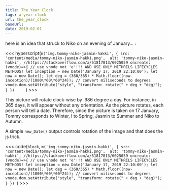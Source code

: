 ```yaml
---
title: The Year Clock
tags: a-year-clock
url: the_year_clock
baseUrl: 
date: 2019-02-01
---
```

here is an idea that struck to Niko on an evening of January… :

<<< hyperscript(`m('img.tommy-niko-jasmin-hakki', {
                      src: 'content/media/tommy-niko-jasmin-hakki.png', 
                      alt: 'tommy-niko-jasmin-hakki',
                      //https://stackoverflow.com/a/51817813/6025059
                      oncreate: (vnode)=>{ // use vnode not 'e'!!! AND USE ONLY MITHRILS LIFECYCLES METHODS!
                        let inception = new Date('January 17, 2019 22:10:00');
                        let now = new Date();
                        let deg = (360/365) * Math.floor((now-inception)/(1000\*60\*60*24)); // convert miliseconds to degrees
                        vnode.dom.setAttribute("style", "transform: rotate(" + deg + "deg)");
                      }
                    })    
`) >>>


This picture will rotate clock-wise by .986 degree a day. For instance, in 365 days, it will appear without any orientation. As the picture rotates, each person will tell a date. Therefore, since the picture is taken on 17 January, Tommy corresponds to Winter, I to Spring, Jasmin to Summer and Niko to Autumn.

A simple `new_Date()` output controls rotation of the image and that does the js trick.

<<< code(`block`, `m('img.tommy-niko-jasmin-hakki', {
  src: 'content/media/tommy-niko-jasmin-hakki.png', 
  alt: 'tommy-niko-jasmin-hakki',
  //https://stackoverflow.com/a/51817813/6025059
  oncreate: (vnode)=>{ // use vnode not 'e'!!! AND USE ONLY MITHRILS LIFECYCLES METHODS!
    let inception = new Date('January 17, 2019 22:10:00');
    let now = new Date();
    let deg = (360/365) * Math.floor((now-inception)/(1000\*60\*60*24)); // convert miliseconds to degrees
    vnode.dom.setAttribute("style", "transform: rotate(" + deg + "deg)");
  }
  })
`) >>>